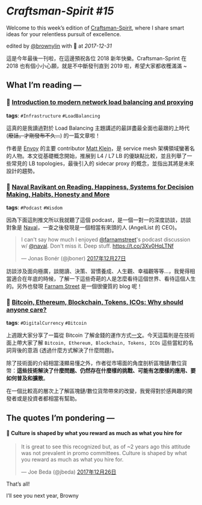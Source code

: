 # *Craftsman-Spirit #15*

Welcome to this week’s edition of [Craftsman-Spirit](https://tinyletter.com/craftsman-spirit), where I share smart ideas for your relentless pursuit of excellence.

edited by [@brownylin](https://twitter.com/brownylin) with 💖 at *2017-12-31*

這是今年最後一刊啦，在這邊預祝各位 2018 新年快樂。Craftsman-Sprint 在 2018 也有個小小心願，就是不中斷發刊直到 2019 啦，希望大家都收穫滿滿 ~


## **What I’m reading —**

### 🔖 [Introduction to modern network load balancing and proxying](https://blog.envoyproxy.io/introduction-to-modern-network-load-balancing-and-proxying-a57f6ff80236)

**tags**: `#Infrastructure` `#LoadBalancing`

這真的是我讀過對於 Load Balancing 主題講述的最詳盡最全面也最跟的上時代 (~~廢話，才剛發布不久...~~) 的一篇文章啦！

作者是 [Envoy](https://www.envoyproxy.io/) 的主要 contributor [Matt Klein](https://twitter.com/mattklein123)，是 service mesh 架構領域蠻著名的人物。本文從基礎概念開始，推展到 L4 / L7 LB 的優缺點比較，並且列舉了一些常見的 LB topologies，最後引入的 sidecar proxy 的概念，並指出其將是未來設計的趨勢。


### 🔖 [Naval Ravikant on Reading, Happiness, Systems for Decision Making, Habits, Honesty and More](https://www.farnamstreetblog.com/2017/02/naval-ravikant-reading-decision-making/)

**tags**: `#Podcast` `#Wisdom`

因為下面這則推文所以我就聽了這個 podcast，是一個一對一的深度訪談，訪談對象是 [Naval](https://twitter.com/naval)，一查之後發現是一個相當有來頭的人 (AngelList 的 CEO)。

<blockquote class="twitter-tweet" data-cards="hidden" data-lang="zh-tw"><p lang="en" dir="ltr">I can&#39;t say how much I enjoyed <a href="https://twitter.com/farnamstreet?ref_src=twsrc%5Etfw">@farnamstreet</a>&#39;s podcast discussion w/ <a href="https://twitter.com/naval?ref_src=twsrc%5Etfw">@naval</a>. Don&#39;t miss it. Deep stuff. <a href="https://t.co/3Xv0HqLTNf">https://t.co/3Xv0HqLTNf</a></p>&mdash; Jonas Bonér (@jboner) <a href="https://twitter.com/jboner/status/945994047369482242?ref_src=twsrc%5Etfw">2017年12月27日</a></blockquote>

訪談涉及面向極廣，談閱讀、決策、習慣養成、人生觀、幸福觀等等...，我覺得相當適合在年底的時候，了解一下這些奇葩的人是怎麼看待這個世界、看待這個人生的。另外也發現 [Farnam Street](https://www.farnamstreetblog.com/) 是一個很優質的 blog 呢！


### 🔖 [Bitcoin, Ethereum, Blockchain, Tokens, ICOs: Why should anyone care?](https://hackernoon.com/bitcoin-ethereum-blockchain-tokens-icos-why-should-anyone-care-890b868cec06)

**tags**: `#DigitalCurrency` `#Bitcoin`

上週跟大家分享了一篇從 Bitcoin 了解金錢的運作方式[一文](https://github.com/browny/craftsman-spirit-letter/blob/master/2017/issue-20171224.md#-what-bitcoin-shows-us-about-how-money-works)。今天這篇則是在技術面上帶大家了解 `Bitcoin, Ethereum, Blockchain, Tokens, ICOs` 這些當紅的名詞背後的意涵 (透過什麼方式解決了什麼問題)。

除了技術面的介紹相當淺顯易懂之外，作者從市場面的角度剖析區塊鏈/數位貨幣：**這些技術解決了什麼問題、仍然存在什麼樣的挑戰、可能有怎麼樣的應用、要如何普及和擴散**。

在一個比較高的層次上了解區塊鏈/數位貨幣帶來的改變，我覺得對於感興趣的開發者或是投資者都相當有幫助。


## **The quotes I’m pondering —**

#### 📌 Culture is shaped by what you reward as much as what you hire for

<blockquote class="twitter-tweet" data-conversation="none" data-lang="zh-tw"><p lang="en" dir="ltr">It is great to see this recognized but, as of ~2 years ago this attitude was not prevalent in promo committees. Culture is shaped by what you reward as much as what you hire for.</p>&mdash; Joe Beda (@jbeda) <a href="https://twitter.com/jbeda/status/945680187743617026?ref_src=twsrc%5Etfw">2017年12月26日</a></blockquote>


That’s all!

I’ll see you next year, Browny
